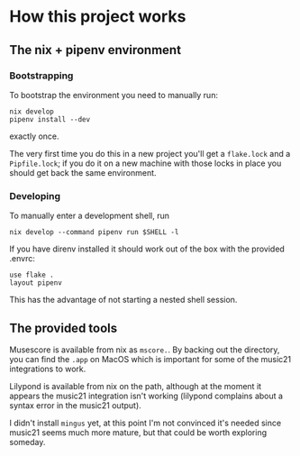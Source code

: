 # How this project works


## The nix + pipenv environment

### Bootstrapping

To bootstrap the environment you need to manually run:
```
nix develop
pipenv install --dev
```
exactly once.

The very first time you do this in a new project you'll get a
`flake.lock` and a `Pipfile.lock`; if you do it on a new machine
with those locks in place you should get back the same environment.

### Developing

To manually enter a development shell, run
```
nix develop --command pipenv run $SHELL -l
```

If you have direnv installed it should work out of the box
with the provided .envrc:
```
use flake .
layout pipenv
```
This has the advantage of not starting a nested shell session.

## The provided tools

Musescore is available from nix as `mscore.`. By backing out the
directory, you can find the `.app` on MacOS which is important for some
of the music21 integrations to work.

Lilypond is available from nix on the path, although at the moment it
appears the music21 integration isn't working (lilypond complains about
a syntax error in the music21 output).

I didn't install `mingus` yet, at this point I'm not convinced it's
needed since music21 seems much more mature, but that could be worth
exploring someday.
